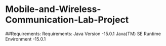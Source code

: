 # Mobile-and-Wireless-Communication-Lab-Project

##Requirements:
Requirements: Java Version -15.0.1
Java(TM) SE Runtime Environment -15.0.1
